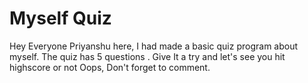 # Myself Quiz

Hey Everyone Priyanshu here,
I had made a basic quiz program about myself. 
The quiz has 5 questions . Give It a try and let's see you hit highscore or not
Oops, Don't forget to comment. 